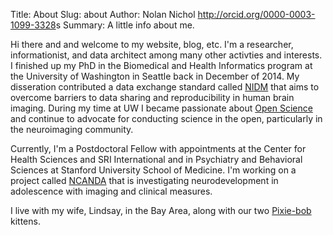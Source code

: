 Title: About
Slug: about
Author: Nolan Nichol <http://orcid.org/0000-0003-1099-3328>s
Summary: A little info about me.

Hi there and and welcome to my website, blog, etc. I'm a researcher, informationist, and data architect among many other activties and interests. I finished up my PhD in the Biomedical and Health Informatics program at the University of Washington in Seattle back in December of 2014. My disseration contributed a data exchange standard called [NIDM](http://nidm.nidash.org) that aims to overcome barriers to data sharing and reproducibility in human brain imaging. During my time at UW I became passionate about [Open Science](http://en.wikipedia.org/wiki/Open_science) and continue to advocate for conducting science in the open, particularly in the neuroimaging community.

Currently, I'm a Postdoctoral Fellow with appointments at the Center for Health Sciences and SRI International and in Psychiatry and Behavioral Sciences at Stanford University School of Medicine. I'm working on a project called [NCANDA](http://www.ncanda.org) that is investigating neurodevelopment in adolescence with imaging and clinical measures.

I live with my wife, Lindsay, in the Bay Area, along with our two [Pixie-bob](http://en.wikipedia.org/wiki/Pixie-bob) kittens.
